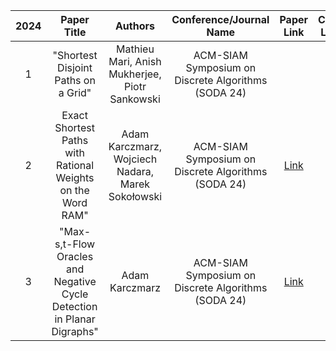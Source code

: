 | 2024 | Paper Title | Authors | Conference/Journal Name | Paper Link | Code Link |
|:---:|:---:|:---:|:---:|:---:|:---:|
| 1 | "Shortest Disjoint Paths on a Grid" | Mathieu Mari, Anish Mukherjee, Piotr Sankowski |ACM-SIAM Symposium on Discrete Algorithms (SODA 24) | 
| 2 | Exact Shortest Paths with Rational Weights on the Word RAM" | Adam Karczmarz, Wojciech Nadara, Marek Sokołowski |ACM-SIAM Symposium on Discrete Algorithms (SODA 24) | [Link](https://arxiv.org/abs/2311.03321) | 
| 3 | "Max-s,t-Flow Oracles and Negative Cycle Detection in Planar Digraphs" | Adam Karczmarz | ACM-SIAM Symposium on Discrete Algorithms (SODA 24)| [Link](https://arxiv.org/abs/2311.01094) | 
